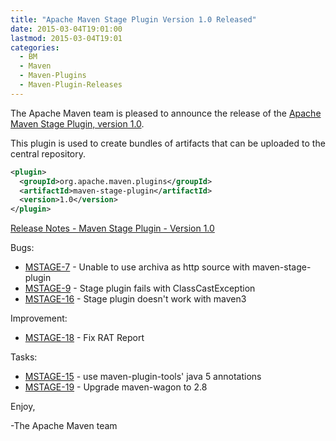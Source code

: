 ```yaml
---
title: "Apache Maven Stage Plugin Version 1.0 Released"
date: 2015-03-04T19:01:00
lastmod: 2015-03-04T19:01
categories:
  - BM
  - Maven
  - Maven-Plugins
  - Maven-Plugin-Releases
---
```

The Apache Maven team is pleased to announce the release of the 
[Apache Maven Stage Plugin, version 1.0](http://maven.apache.org/plugins/maven-stage-plugin/).

This plugin is used to create bundles of artifacts that can be uploaded to the
central repository.


```xml
<plugin>
  <groupId>org.apache.maven.plugins</groupId>
  <artifactId>maven-stage-plugin</artifactId>
  <version>1.0</version>
</plugin>
```

<!-- more -->

[Release Notes - Maven Stage Plugin - Version 1.0](http://jira.codehaus.org/secure/ReleaseNote.jspa?projectId=11695&version=14343)

Bugs:

 * [MSTAGE-7](https://issues.apache.org/jira/browse/MSTAGE-7) - Unable to use archiva as http source with maven-stage-plugin
 * [MSTAGE-9](https://issues.apache.org/jira/browse/MSTAGE-9) - Stage plugin fails with ClassCastException
 * [MSTAGE-16](https://issues.apache.org/jira/browse/MSTAGE-16) - Stage plugin doesn't work with maven3

Improvement:

 * [MSTAGE-18](https://issues.apache.org/jira/browse/MSTAGE-18) - Fix RAT Report

Tasks:

 * [MSTAGE-15](https://issues.apache.org/jira/browse/MSTAGE-15) - use maven-plugin-tools' java 5 annotations
 * [MSTAGE-19](https://issues.apache.org/jira/browse/MSTAGE-19) - Upgrade maven-wagon to 2.8

Enjoy,

-The Apache Maven team
